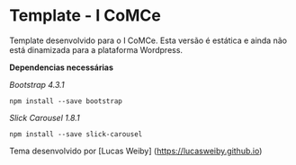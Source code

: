 # Template - I CoMCe

Template desenvolvido para o I CoMCe. Esta versão é estática e ainda não está dinamizada para a plataforma Wordpress.

**Dependencias necessárias**

*Bootstrap 4.3.1*

```
npm install --save bootstrap
```

*Slick Carousel 1.8.1*

```
npm install --save slick-carousel
```

Tema desenvolvido por [Lucas Weiby] (https://lucasweiby.github.io)